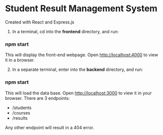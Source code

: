 # Student Result Management System

Created with React and Express.js

1. In a terminal, cd into the **frontend** directory, and run:

### npm start

This will display the front-end webpage.
Open [http://localhost:4000](http://localhost:4000) to view it in a browser.

2. In a separate terminal, enter into the **backend** directory, and run:

### npm start

This will load the data base.
Open [http://localhost:3000](http://loaclhost:3000) to view it in your browser.
There are 3 endpoints:
- /students
- /courses
- /results

Any other endpoint will result in a 404 error.